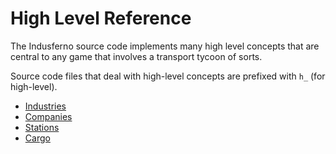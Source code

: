 # High Level Reference

The Indusferno source code implements many high level concepts that
are central to any game that involves a transport tycoon of sorts.

Source code files that deal with high-level concepts are prefixed with
`h_` (for high-level).

* [Industries](h__industry_8h.html)
* [Companies](h__company_8h.html)
* [Stations](h__station_8h.html)
* [Cargo](h__cargo_8h.html)
